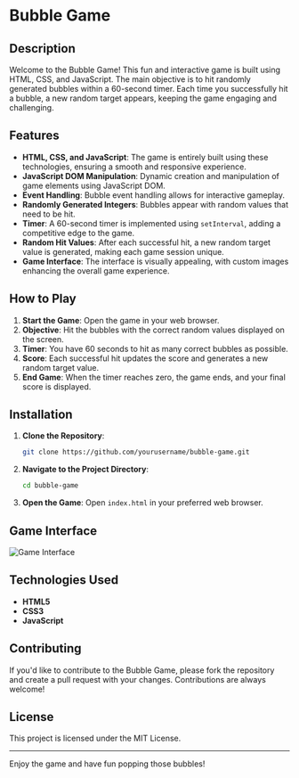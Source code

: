 # Bubble Game

## Description

Welcome to the Bubble Game! This fun and interactive game is built using HTML, CSS, and JavaScript. The main objective is to hit randomly generated bubbles within a 60-second timer. Each time you successfully hit a bubble, a new random target appears, keeping the game engaging and challenging.

## Features

- **HTML, CSS, and JavaScript**: The game is entirely built using these technologies, ensuring a smooth and responsive experience.
- **JavaScript DOM Manipulation**: Dynamic creation and manipulation of game elements using JavaScript DOM.
- **Event Handling**: Bubble event handling allows for interactive gameplay.
- **Randomly Generated Integers**: Bubbles appear with random values that need to be hit.
- **Timer**: A 60-second timer is implemented using `setInterval`, adding a competitive edge to the game.
- **Random Hit Values**: After each successful hit, a new random target value is generated, making each game session unique.
- **Game Interface**: The interface is visually appealing, with custom images enhancing the overall game experience.

## How to Play

1. **Start the Game**: Open the game in your web browser.
2. **Objective**: Hit the bubbles with the correct random values displayed on the screen.
3. **Timer**: You have 60 seconds to hit as many correct bubbles as possible.
4. **Score**: Each successful hit updates the score and generates a new random target value.
5. **End Game**: When the timer reaches zero, the game ends, and your final score is displayed.

## Installation

1. **Clone the Repository**:
   ```sh
   git clone https://github.com/yourusername/bubble-game.git
   ```
2. **Navigate to the Project Directory**:
   ```sh
   cd bubble-game
   ```
3. **Open the Game**:
   Open `index.html` in your preferred web browser.

## Game Interface

![Game Interface](path/to/your/image.png)

## Technologies Used

- **HTML5**
- **CSS3**
- **JavaScript**

## Contributing

If you'd like to contribute to the Bubble Game, please fork the repository and create a pull request with your changes. Contributions are always welcome!

## License

This project is licensed under the MIT License.

---

Enjoy the game and have fun popping those bubbles!
